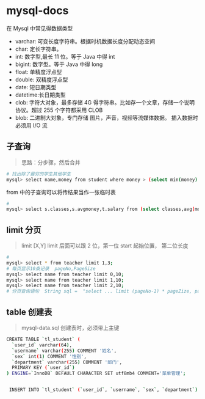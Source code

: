# mysql-docs

在 Mysql 中常见得数据类型

- varchar: 可变长度字符串。根据时机数据长度分配动态空间
- char: 定长字符串。
- int: 数字型,最长 11 位。等于 Java 中得 int
- bigint: 数字型。等于 Java 中得 long
- float: 单精度浮点型
- double: 双精度浮点型
- date: 短日期类型
- datetime:长日期类型
- clob: 字符大对象，最多存储 4G 得字符串。比如存一个文章，存储一个说明协议。超过 255 个字符都采用 CLOB
- blob: 二进制大对象，专门存储 图片，声音，视频等流媒体数据。 插入数据时必须用 I/O 流

## 子查询

> 思路：分步骤，然后合并

```bash
# 找出除了最穷的学生其他学生
mysql> select name,money from student where money > (select min(money) from student);
```

from 中的子查询可以将传结果当作一张临时表

```bash
#
mysql> select s.classes,s.avgmoney,t.salary from (select classes,avg(money) as avgmoney from student group by classes) s join teacher t on s.avgmoney > 800;
```

## limit 分页

> limit [X,Y] limit 后面可以跟 2 位，第一位 start 起始位置， 第二位长度

```bash
#
mysql> select * from teacher limit 1,3;
# 每页显示10条记录  pageNo,PageSize
mysql> select name from teacher limit 0,10;
mysql> select name from teacher limit 1,10;
mysql> select name from teacher limit 2,10;
# 分页查询语句  String sql =  "select ... limit (pageNo-1) * pageZize, pageSize"
```

## table 创建表

> mysql-data.sql 创建表时，必须带上主键

```bash
CREATE TABLE `tl_student` (
  `user_id` varchar(64),
  `username` varchar(255) COMMENT '姓名',
  `sex` int(1) COMMENT '性别',
  `department` varchar(255) COMMENT '部门',
  PRIMARY KEY (`user_id`)
) ENGINE=`InnoDB` DEFAULT CHARACTER SET utf8mb4 COMMENT='菜单管理';


 INSERT INTO `tl_student` (`user_id`, `username`, `sex`, `department`) VALUES ('12345678', 'admin', 1,"development");
```
